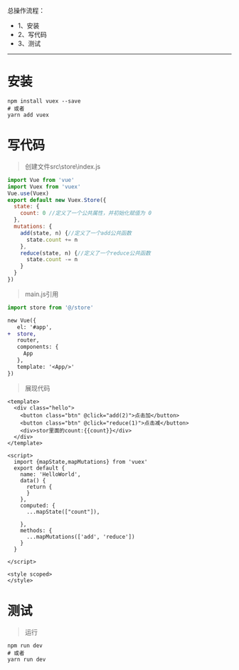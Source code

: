 总操作流程：
- 1、安装
- 2、写代码
- 3、测试

***

# 安装

```shell
npm install vuex --save
# 或者
yarn add vuex
```
# 写代码

> 创建文件src\store\index.js

```js
import Vue from 'vue'
import Vuex from 'vuex'
Vue.use(Vuex)
export default new Vuex.Store({
  state: {
    count: 0 //定义了一个公共属性，并初始化赋值为 0 
  },
  mutations: {
    add(state, n) {//定义了一个add公共函数
      state.count += n
    },
    reduce(state, n) {//定义了一个reduce公共函数
      state.count -= n
    }
  }
})
```

> main.js引用

```js
import store from '@/store'
```

```diff
new Vue({
   el: '#app',
+  store,
   router,
   components: {
     App
   },
   template: '<App/>'
})
```

> 展现代码

```vue
<template>
  <div class="hello">
    <button class="btn" @click="add(2)">点击加</button>
    <button class="btn" @click="reduce(1)">点击减</button>
    <div>stor里面的count:{{count}}</div>
  </div>
</template>

<script>
  import {mapState,mapMutations} from 'vuex'
  export default {
    name: 'HelloWorld',
    data() {
      return {
      }
    },
    computed: {
      ...mapState(["count"]),
      
    },
    methods: {
      ...mapMutations(['add', 'reduce'])
    }
  }

</script>

<style scoped>
</style>

```

# 测试

> 运行

```shell
npm run dev
# 或者
yarn run dev
```